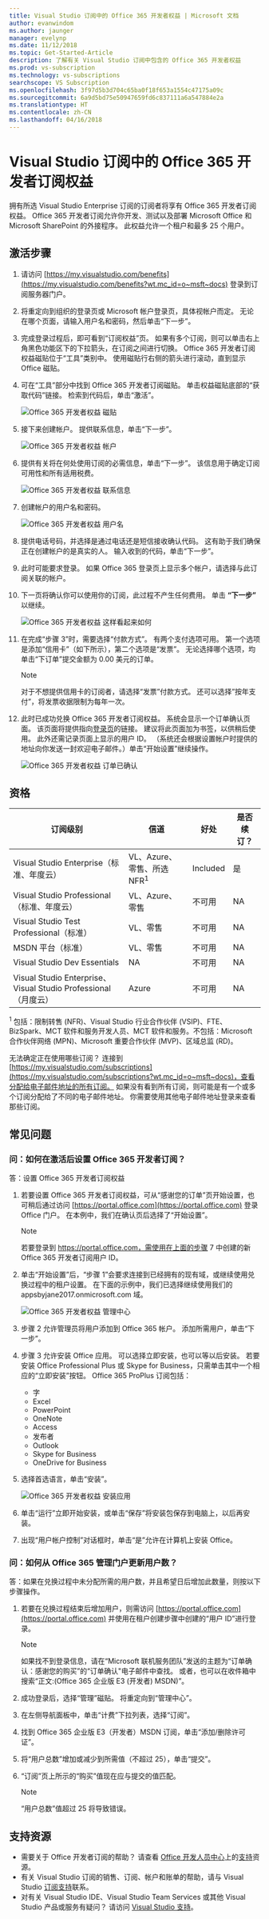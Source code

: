 ```yaml
---
title: Visual Studio 订阅中的 Office 365 开发者权益 | Microsoft 文档
author: evanwindom
ms.author: jaunger
manager: evelynp
ms.date: 11/12/2018
ms.topic: Get-Started-Article
description: 了解有关 Visual Studio 订阅中包含的 Office 365 开发者权益
ms.prod: vs-subscription
ms.technology: vs-subscriptions
searchscope: VS Subscription
ms.openlocfilehash: 3f97d5b3d704c65ba0f18f653a1554c47175a09c
ms.sourcegitcommit: 6a9d5bd75e50947659fd6c837111a6a547884e2a
ms.translationtype: HT
ms.contentlocale: zh-CN
ms.lasthandoff: 04/16/2018
---
```

# <a name="the-office-365-developer-subscription-benefit-in-visual-studio-subscriptions"></a>Visual Studio 订阅中的 Office 365 开发者订阅权益

拥有所选 Visual Studio Enterprise 订阅的订阅者将享有 Office 365 开发者订阅权益。  Office 365 开发者订阅允许你开发、测试以及部署 Microsoft Office 和 Microsoft SharePoint 的外接程序。  此权益允许一个租户和最多 25 个用户。

## <a name="activation-steps"></a>激活步骤

1. 请访问 [https://my.visualstudio.com/benefits](https://my.visualstudio.com/benefits?wt.mc_id=o~msft~docs) 登录到订阅服务器门户。

2. 将重定向到组织的登录页或 Microsoft 帐户登录页，具体视帐户而定。   无论在哪个页面，请输入用户名和密码，然后单击“下一步”。

3. 完成登录过程后，即可看到“订阅权益”页。  如果有多个订阅，则可以单击右上角黑色功能区下的下拉箭头，在订阅之间进行切换。  Office 365 开发者订阅权益磁贴位于“工具”类别中。  使用磁贴行右侧的箭头进行滚动，直到显示 Office 磁贴。 

4. 可在“工具”部分中找到 Office 365 开发者订阅磁贴。  单击权益磁贴底部的“获取代码”链接。   检索到代码后，单击“激活”。 

    ![Office 365 开发者权益 磁贴](_img\vs-office-dev\vs-office-dev-tile.png)

5.  接下来创建帐户。  提供联系信息，单击“下一步”。 

    ![Office 365 开发者权益 帐户](_img\vs-office-dev\vs-office-dev-account-cropped.png)

6.  提供有关将在何处使用订阅的必需信息，单击“下一步”。  该信息用于确定订阅可用性和所有适用税费。  

    ![Office 365 开发者权益 联系信息](_img\vs-office-dev\vs-office-dev-contact-cropped.png)

7.  创建帐户的用户名和密码。  

    ![Office 365 开发者权益 用户名](_img\vs-office-dev\vs-office-dev-username-cropped.png)

8.  提供电话号码，并选择是通过电话还是短信接收确认代码。  这有助于我们确保正在创建帐户的是真实的人。 输入收到的代码，单击“下一步”。

9.  此时可能要求登录。  如果 Office 365 登录页上显示多个帐户，请选择与此订阅关联的帐户。

10. 下一页将确认你可以使用你的订阅，此过程不产生任何费用。  单击 **“下一步”** 以继续。  

    ![Office 365 开发者权益 这样看起来如何](_img\vs-office-dev\vs-office-dev-price.png)

11. 在完成“步骤 3”时，需要选择“付款方式”。  有两个支付选项可用。  第一个选项是添加“信用卡”（如下所示），第二个选项是“发票”。  无论选择哪个选项，均单击“下订单”提交金额为 0.00 美元的订单。   

    > [!NOTE]
    > 对于不想提供信用卡的订阅者，请选择“发票”付款方式。  还可以选择”按年支付”，将发票收据限制为每年一次。

12. 此时已成功兑换 Office 365 开发者订阅权益。  系统会显示一个订单确认页面。  该页面将提供指向[登录页](https://portal.office.com " Office 365 登录页")的链接。  建议将此页面加为书签，以供稍后使用。  此外还需记录页面上显示的用户 ID。  （系统还会根据设置帐户时提供的地址向你发送一封欢迎电子邮件。）单击“开始设置”继续操作。  

    ![Office 365 开发者权益 订单已确认](_img\vs-office-dev\vs-office-dev-confirm.png)

## <a name="eligibility"></a>资格
| 订阅级别                                                 |     信道                                            | 好处                                                          | 是否续订？    |
|--------------------------------------------------------------------|---------------------------------------------------------|------------------------------------------------------------------|---------------|
| Visual Studio Enterprise（标准、年度云）   | VL、Azure、零售、所选 NFR<sup>1</sup> | Included      |  是          |
| Visual Studio Professional（标准、年度云） | VL、Azure、零售                                       | 不可用                                                            |NA         |
| Visual Studio Test Professional（标准）                         | VL、零售                                              | 不可用                                             |  NA         |
| MSDN 平台（标准）                                          | VL、零售                                              | 不可用                                              | NA         |
| Visual Studio Dev Essentials | NA  | 不可用 |NA |
| Visual Studio Enterprise、Visual Studio Professional（月度云） | Azure                                       | 不可用                                                           |NA|

<sup>1</sup> 包括：限制转售 (NFR)、Visual Studio 行业合作伙伴 (VSIP)、FTE、BizSpark、MCT 软件和服务开发人员、MCT 软件和服务。不包括：Microsoft 合作伙伴网络 (MPN)、Microsoft 重要合作伙伴 (MVP)、区域总监 (RD)。

无法确定正在使用哪些订阅？  连接到 [https://my.visualstudio.com/subscriptions](https://my.visualstudio.com/subscriptions?wt.mc_id=o~msft~docs)，查看分配给电子邮件地址的所有订阅。 如果没有看到所有订阅，则可能是有一个或多个订阅分配给了不同的电子邮件地址。  你需要使用其他电子邮件地址登录来查看那些订阅。 

## <a name="frequently-asked-questions"></a>常见问题

### <a name="q--how-do-i-set-up-my-office-365-developer-subscription-once-its-been-activated"></a>问：如何在激活后设置 Office 365 开发者订阅？
答：设置 Office 365 开发者订阅权益

1. 若要设置 Office 365 开发者订阅权益，可从“感谢您的订单”页开始设置，也可稍后通过访问 [https://portal.office.com](https://portal.office.com) 登录 Office 门户。  在本例中，我们在确认页后选择了“开始设置”。

    > [!NOTE]
    > 若要登录到 https://portal.office.com，需使用在上面的步骤 7 中创建的新 Office 365 开发者订阅用户 ID。

2. 单击“开始设置”后，“步骤 1”会要求连接到已经拥有的现有域，或继续使用兑换过程中的租户设置。  在下面的示例中，我们已选择继续使用我们的 appsbyjane2017.onmicrosoft.com 域。

    ![Office 365 开发者权益 管理中心](_img\vs-office-dev\vs-office-dev-admin-cropped.png)


3.  步骤 2 允许管理员将用户添加到 Office 365 帐户。  添加所需用户，单击“下一步”。  

4.  步骤 3 允许安装 Office 应用。  可以选择立即安装，也可以等以后安装。  若要安装 Office Professional Plus 或 Skype for Business，只需单击其中一个相应的“立即安装”按钮。  Office 365 ProPlus 订阅包括：
    - 字
    - Excel
    - PowerPoint
    - OneNote
    - Access
    - 发布者
    - Outlook
    - Skype for Business
    - OneDrive for Business

5.  选择首选语言，单击“安装”。 

    ![Office 365 开发者权益 安装应用](_img\vs-office-dev\vs-office-dev-install-cropped.png)


6. 单击“运行”立即开始安装，或单击“保存”将安装包保存到电脑上，以后再安装。

7.  出现“用户帐户控制”对话框时，单击“是”允许在计算机上安装 Office。  


### <a name="q-how-do-i-update-the-number-of-users-from-the-office-365-admin-portal"></a>问：如何从 Office 365 管理门户更新用户数？
答：如果在兑换过程中未分配所需的用户数，并且希望日后增加此数量，则按以下步骤操作。 

1. 若要在兑换过程结束后增加用户，则需访问 [https://portal.office.com](https://portal.office.com) 并使用在租户创建步骤中创建的“用户 ID”进行登录。

    > [!NOTE]
    > 如果找不到登录信息，请在“Microsoft 联机服务团队”发送的主题为“订单确认：感谢您的购买”的“订单确认"电子邮件中查找。  或者，也可以在收件箱中搜索“正文:(Office 365 企业版 E3 (开发者) MSDN)”。

2. 成功登录后，选择“管理”磁贴。 将重定向到“管理中心”。

3. 在左侧导航面板中，单击“计费”下拉列表，选择“订阅”。

4. 找到 Office 365 企业版 E3（开发者）MSDN 订阅，单击“添加/删除许可证”。

5. 将“用户总数”增加或减少到所需值（不超过 25），单击“提交”。

6. “订阅”页上所示的“购买”值现在应与提交的值匹配。

    > [!NOTE]
    > “用户总数”值超过 25 将导致错误。

## <a name="support-resources"></a>支持资源
-  需要关于 Office 开发者订阅的帮助？ 请查看 [Office 开发人员中心](https://developer.microsoft.com/office)上的[支持](https://developer.microsoft.com/office/support)资源。
-  有关 Visual Studio 订阅的销售、订阅、帐户和账单的帮助，请与 Visual Studio [订阅支持](https://www.visualstudio.com/subscriptions/support/)联系。
-  对有关 Visual Studio IDE、Visual Studio Team Services 或其他 Visual Studio 产品或服务有疑问？  请访问 [Visual Studio 支持](https://www.visualstudio.com/support/)。 